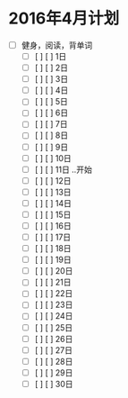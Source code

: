 # 2016年4月计划
- [ ] 健身，阅读，背单词
     - [ ] [ ] [ ] 1日
     - [ ] [ ] [ ] 2日
     - [ ] [ ] [ ] 3日
     - [ ] [ ] [ ] 4日
     - [ ] [ ] [ ] 5日
     - [ ] [ ] [ ] 6日
     - [ ] [ ] [ ] 7日
     - [ ] [ ] [ ] 8日
     - [ ] [ ] [ ] 9日
     - [ ] [ ] [ ] 10日
     - [ ] [ ] [ ] 11日  ..开始
     - [ ] [ ] [ ] 12日
     - [ ] [ ] [ ] 13日
     - [ ] [ ] [ ] 14日
     - [ ] [ ] [ ] 15日
     - [ ] [ ] [ ] 16日
     - [ ] [ ] [ ] 17日
     - [ ] [ ] [ ] 18日
     - [ ] [ ] [ ] 19日
     - [ ] [ ] [ ] 20日
     - [ ] [ ] [ ] 21日
     - [ ] [ ] [ ] 22日
     - [ ] [ ] [ ] 23日
     - [ ] [ ] [ ] 24日
     - [ ] [ ] [ ] 25日
     - [ ] [ ] [ ] 26日
     - [ ] [ ] [ ] 27日
     - [ ] [ ] [ ] 28日
     - [ ] [ ] [ ] 29日
     - [ ] [ ] [ ] 30日